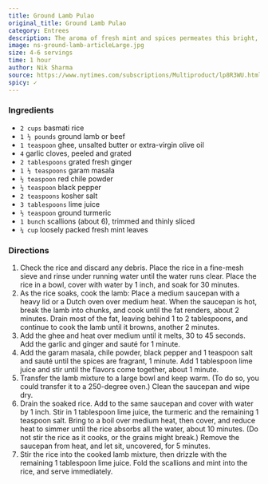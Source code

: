 ```yaml
---
title: Ground Lamb Pulao
original_title: Ground Lamb Pulao
category: Entrees
description: The aroma of fresh mint and spices permeates this bright, turmeric-painted pulao made with basmati rice and ground lamb. This recipe, which has origins in the ground meat pulaos of India, is quite flexible and open to additions. a handful of fresh dill, a generous sprinkling of fried peanuts or other nuts, or crispy, fried onions tossed in just before serving. It also works well if you substitute beef for the lamb, and really needs no sides, except maybe some raita, creamy plain yogurt or a salad.
image: ns-ground-lamb-articleLarge.jpg
size: 4-6 servings
time: 1 hour
author: Nik Sharma
source: https://www.nytimes.com/subscriptions/Multiproduct/lp8R3WU.html?return_url=https://cooking.nytimes.com&module=hardpaywall&pgType=recipe-page&campaignId=6WF48
spicy: ✓
---
```


### Ingredients

* `2 cups` basmati rice 
* `1 ½ pounds` ground lamb or beef 
* `1 teaspoon` ghee, unsalted butter or extra-virgin olive oil 
* `4` garlic cloves, peeled and grated 
* `2 tablespoons` grated fresh ginger 
* `1 ½ teaspoons` garam masala 
* `½ teaspoon` red chile powder 
* `½ teaspoon` black pepper 
* `2 teaspoons` kosher salt 
* `3 tablespoons` lime juice 
* `½ teaspoon` ground turmeric 
* `1 bunch` scallions (about 6), trimmed and thinly sliced 
* `¼ cup` loosely packed fresh mint leaves 

### Directions

1. Check the rice and discard any debris. Place the rice in a fine-mesh sieve and rinse under running water until the water runs clear. Place the rice in a bowl, cover with water by 1 inch, and soak for 30 minutes.
2. As the rice soaks, cook the lamb: Place a medium saucepan with a heavy lid or a Dutch oven over medium heat. When the saucepan is hot, break the lamb into chunks, and cook until the fat renders, about 2 minutes. Drain most of the fat, leaving behind 1 to 2 tablespoons, and continue to cook the lamb until it browns, another 2 minutes.
3. Add the ghee and heat over medium until it melts, 30 to 45 seconds. Add the garlic and ginger and sauté for 1 minute.
4. Add the garam masala, chile powder, black pepper and 1 teaspoon salt and sauté until the spices are fragrant, 1 minute. Add 1 tablespoon lime juice and stir until the flavors come together, about 1 minute.
5. Transfer the lamb mixture to a large bowl and keep warm. (To do so, you could transfer it to a 250-degree oven.) Clean the saucepan and wipe dry.
6. Drain the soaked rice. Add to the same saucepan and cover with water by 1 inch. Stir in 1 tablespoon lime juice, the turmeric and the remaining 1 teaspoon salt. Bring to a boil over medium heat, then cover, and reduce heat to simmer until the rice absorbs all the water, about 10 minutes. (Do not stir the rice as it cooks, or the grains might break.) Remove the saucepan from heat, and let sit, uncovered, for 5 minutes.
7. Stir the rice into the cooked lamb mixture, then drizzle with the remaining 1 tablespoon lime juice. Fold the scallions and mint into the rice, and serve immediately.